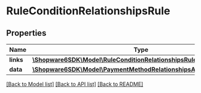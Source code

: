 # RuleConditionRelationshipsRule

## Properties
Name | Type | Description | Notes
------------ | ------------- | ------------- | -------------
**links** | [**\Shopware6SDK\Model\RuleConditionRelationshipsRuleLinks**](RuleConditionRelationshipsRuleLinks.md) |  | [optional] 
**data** | [**\Shopware6SDK\Model\PaymentMethodRelationshipsAvailabilityRuleData**](PaymentMethodRelationshipsAvailabilityRuleData.md) |  | [optional] 

[[Back to Model list]](../../README.md#documentation-for-models) [[Back to API list]](../../README.md#documentation-for-api-endpoints) [[Back to README]](../../README.md)

